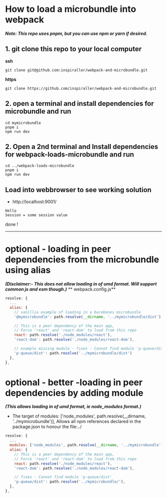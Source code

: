 # How to load a microbundle into webpack
***Note: This repo uses pnpm, but you can use npm or yarn if desired.***

## 1. git clone this repo to your local computer

**ssh**
```
git clone git@github.com:inspiraller/webpack-and-microbundle.git
```

**https**
```
git clone https://github.com/inspiraller/webpack-and-microbundle.git
```

## 2. open a terminal and install dependencies for microbundle and run
```
cd mymicrobundle
pnpm i
npm run dev
```

## 2. Open a 2nd terminal and Install dependencies for webpack-loads-microbundle and run
```
cd ../webpack-loads-microbundle
pnpm i
npm run dev
```

## Load into webbrowser to see working solution
- http://localhost:9001/

```
Hello
Session = some session value
```

done !

---

# optional - loading in peer dependencies from the microbundle using alias
***(Disclaimer:- This does not allow loading in of umd format. Will support common js and esm though.)***
** webpack.config.js**
```javascript
resolve: {
  ...
  alias: {
    // vanillia example of loading in a barebones microbundle
    '@mymicrobundle': path.resolve(__dirname, '../mymicrobundle/dist'),

    // This is a peer dependency of the main app,
    // Force 'react' and 'react-dom' to load from this repo
    react: path.resolve('./node_modules/react'),
    'react-dom': path.resolve('./node_modules/react-dom'),

    // example missing module - fixes - Cannot find module 'p-queue/dist'
    'p-queue/dist': path.resolve('../mymicrobundle/dist')
  },
},
```

# optional - better -loading in peer dependencies by adding module
***(This allows loading in of umd format, ie node_modules format.)***
- The target of modules: ['node_modules', path.resolve(__dirname, '../mymicrobundle')],
Allows all npm references declared in the package.json to honour the file:../
```javascript
resolve: {
  ...
  modules: ['node_modules', path.resolve(__dirname, '../mymicrobundle')],
  alias: {
    // This is a peer dependency of the main app,
    // Force 'react' and 'react-dom' to load from this repo
    react: path.resolve('./node_modules/react'),
    'react-dom': path.resolve('./node_modules/react-dom'),

    // fixes - Cannot find module 'p-queue/dist'
    'p-queue/dist': path.resolve('../mymicrobundle/'),
  },
},
```
